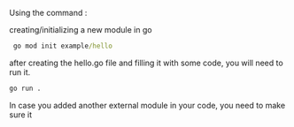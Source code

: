 Using the command : 

creating/initializing a new module in go
```cmd
 go mod init example/hello
```

after creating the hello.go file and filling it with some code, you will need to run it.
```cmd
go run .
```

In case you added another external module in your code, you need to make sure it 